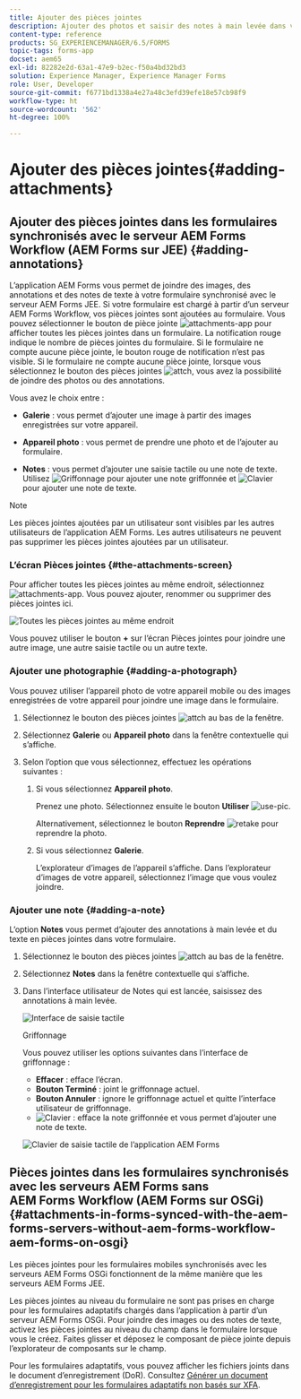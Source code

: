 ```yaml
---
title: Ajouter des pièces jointes
description: Ajouter des photos et saisir des notes à main levée dans votre tâche dans l'application AEM Forms
content-type: reference
products: SG_EXPERIENCEMANAGER/6.5/FORMS
topic-tags: forms-app
docset: aem65
exl-id: 82282e2d-63a1-47e9-b2ec-f50a4bd32bd3
solution: Experience Manager, Experience Manager Forms
role: User, Developer
source-git-commit: f6771bd1338a4e27a48c3efd39efe18e57cb98f9
workflow-type: ht
source-wordcount: '562'
ht-degree: 100%

---
```


# Ajouter des pièces jointes{#adding-attachments}

## Ajouter des pièces jointes dans les formulaires synchronisés avec le serveur AEM Forms Workflow (AEM Forms sur JEE) {#adding-annotations}

L’application AEM Forms vous permet de joindre des images, des annotations et des notes de texte à votre formulaire synchronisé avec le serveur AEM Forms JEE. Si votre formulaire est chargé à partir d’un serveur AEM Forms Workflow, vos pièces jointes sont ajoutées au formulaire. Vous pouvez sélectionner le bouton de pièce jointe ![attachments-app](assets/attachments-app.png) pour afficher toutes les pièces jointes dans un formulaire. La notification rouge indique le nombre de pièces jointes du formulaire. Si le formulaire ne compte aucune pièce jointe, le bouton rouge de notification n’est pas visible. Si le formulaire ne compte aucune pièce jointe, lorsque vous sélectionnez le bouton des pièces jointes ![attch](assets/attch.png), vous avez la possibilité de joindre des photos ou des annotations.

Vous avez le choix entre :

* **Galerie** : vous permet d’ajouter une image à partir des images enregistrées sur votre appareil.

* **Appareil photo** : vous permet de prendre une photo et de l’ajouter au formulaire. 

* **Notes** : vous permet d’ajouter une saisie tactile ou une note de texte. Utilisez ![Griffonnage](assets/scribble.png) pour ajouter une note griffonnée et ![Clavier](assets/keyboard.png) pour ajouter une note de texte.

>[!NOTE]
>
>Les pièces jointes ajoutées par un utilisateur sont visibles par les autres utilisateurs de l’application AEM Forms. Les autres utilisateurs ne peuvent pas supprimer les pièces jointes ajoutées par un utilisateur.
>

### L’écran Pièces jointes {#the-attachments-screen}

Pour afficher toutes les pièces jointes au même endroit, sélectionnez ![attachments-app](assets/attachments-app.png). Vous pouvez ajouter, renommer ou supprimer des pièces jointes ici.

![Toutes les pièces jointes au même endroit](assets/attachments-screen.png)

Vous pouvez utiliser le bouton **+** sur l’écran Pièces jointes pour joindre une autre image, une autre saisie tactile ou un autre texte.

### Ajouter une photographie {#adding-a-photograph}

Vous pouvez utiliser l’appareil photo de votre appareil mobile ou des images enregistrées de votre appareil pour joindre une image dans le formulaire.

1. Sélectionnez le bouton des pièces jointes ![attch](assets/attch.png) au bas de la fenêtre.
1. Sélectionnez **Galerie** ou **Appareil photo** dans la fenêtre contextuelle qui s’affiche.
1. Selon l’option que vous sélectionnez, effectuez les opérations suivantes :

   1. Si vous sélectionnez **Appareil photo**.

      Prenez une photo. Sélectionnez ensuite le bouton **Utiliser** ![use-pic](assets/use-pic.png).

      Alternativement, sélectionnez le bouton **Reprendre** ![retake](assets/retake.png) pour reprendre la photo.

   1. Si vous sélectionnez **Galerie**.

      L’explorateur d’images de l’appareil s’affiche. Dans l’explorateur d’images de votre appareil, sélectionnez l’image que vous voulez joindre.

### Ajouter une note {#adding-a-note}

L’option **Notes** vous permet d’ajouter des annotations à main levée et du texte en pièces jointes dans votre formulaire.

1. Sélectionnez le bouton des pièces jointes ![attch](assets/attch.png) au bas de la fenêtre.
1. Sélectionnez **Notes** dans la fenêtre contextuelle qui s’affiche.
1. Dans l’interface utilisateur de Notes qui est lancée, saisissez des annotations à main levée.

   ![Interface de saisie tactile](assets/scribble-ui.png)

   Griffonnage

   Vous pouvez utiliser les options suivantes dans l’interface de griffonnage :

   * **Effacer** : efface l’écran.
   * **Bouton Terminé** : joint le griffonnage actuel.
   * **Bouton Annuler** : ignore le griffonnage actuel et quitte l’interface utilisateur de griffonnage.
   * ![Clavier](assets/keyboard.png) : efface la note griffonnée et vous permet d’ajouter une note de texte.

   ![Clavier de saisie tactile de l’application AEM Forms](assets/keyboard-inapp.png)

## Pièces jointes dans les formulaires synchronisés avec les serveurs AEM Forms sans AEM Forms Workflow (AEM Forms sur OSGi) {#attachments-in-forms-synced-with-the-aem-forms-servers-without-aem-forms-workflow-aem-forms-on-osgi}

Les pièces jointes pour les formulaires mobiles synchronisés avec les serveurs AEM Forms OSGi fonctionnent de la même manière que les serveurs AEM Forms JEE.

Les pièces jointes au niveau du formulaire ne sont pas prises en charge pour les formulaires adaptatifs chargés dans l’application à partir d’un serveur AEM Forms OSGi. Pour joindre des images ou des notes de texte, activez les pièces jointes au niveau du champ dans le formulaire lorsque vous le créez. Faites glisser et déposez le composant de pièce jointe depuis l’explorateur de composants sur le champ.

Pour les formulaires adaptatifs, vous pouvez afficher les fichiers joints dans le document d’enregistrement (DoR). Consultez [Générer un document d’enregistrement pour les formulaires adaptatifs non basés sur XFA](../../forms/using/generate-document-of-record-for-non-xfa-based-adaptive-forms.md).
